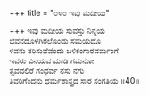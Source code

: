 +++
title = "೦೪೦ ಇವು ಮದೀಯ"

+++
ಇವು ಮದೀಯ ಸುವಸ್ತು ನಿನ್ನಯ  
ಭವನದೊಳಗಿರಲೊಂದು ಸಮಯದೊ  
ಳಿವನು ತರಿಸುವೆವೆಂದು ಬಳಿಕಂಗಾರವರ್ಮಂಗೆ   
ಇವರು ವಿನಯವ ಮಾಡಿ ಗಮನೋ  
ತ್ಸವದಲಿರೆ ಗಂಧರ್ವ ನಸು ನಗು       
ತಿವರಿಗೆಂದನು ಧರ್ಮಶಾಸ್ತ್ರದ ಸಾರ ಸಂಗತಿಯ      ॥40॥